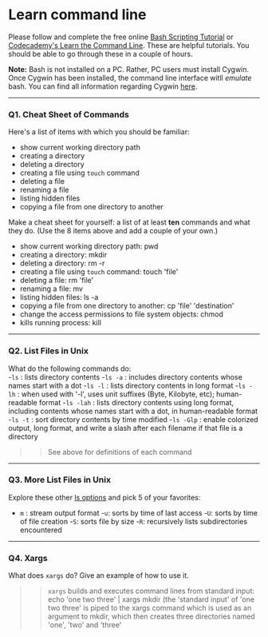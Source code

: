 # Learn command line

Please follow and complete the free online [Bash Scripting Tutorial](https://ryanstutorials.net/bash-scripting-tutorial/) or [Codecademy's Learn the Command Line](https://www.codecademy.com/learn/learn-the-command-line). These are helpful tutorials. You should be able to go through these in a couple of hours.

**Note:** Bash is not installed on a PC. Rather, PC users must install Cygwin. Once Cygwin has been installed, the command line interface witll _emulate_ bash. You can find all information regarding Cygwin [here](https://www.cygwin.com/).

---

### Q1.  Cheat Sheet of Commands  

Here's a list of items with which you should be familiar:  
* show current working directory path
* creating a directory
* deleting a directory
* creating a file using `touch` command
* deleting a file
* renaming a file
* listing hidden files
* copying a file from one directory to another

Make a cheat sheet for yourself: a list of at least **ten** commands and what they do.  (Use the 8 items above and add a couple of your own.)  

> > 
* show current working directory path: pwd
* creating a directory: mkdir
* deleting a directory: rm -r
* creating a file using `touch` command: touch 'file'
* deleting a file: rm 'file'
* renaming a file: mv
* listing hidden files: ls -a
* copying a file from one directory to another: cp 'file' 'destination'
* change the access permissions to file system objects: chmod
* kills running process: kill

---

### Q2.  List Files in Unix   

What do the following commands do:  
-`ls`  : lists directory contents
-`ls -a` : includes directory contents whose names start with a dot
-`ls -l`  : lists directory contents in long format
-`ls -lh`  : when used with '-l', uses unit suffixes (Byte, Kilobyte, etc); human-readable format
-`ls -lah`  : lists directory contents using long format, including contents whose names start with a dot, in human-readable format
-`ls -t`  : sort directory contents by time modified
-`ls -Glp`  : enable colorized output, long format, and write a slash after each filename if that file is a directory

> > See above for definitions of each command

---

### Q3.  More List Files in Unix  

Explore these other [ls options](http://www.techonthenet.com/unix/basic/ls.php) and pick 5 of your favorites:

- `m` : stream output format
-`u`: sorts by time of last access
-`U`: sorts by time of file creation
-`S`: sorts file by size
-`R`: recursively lists subdirectories encountered

---

### Q4.  Xargs   

What does `xargs` do? Give an example of how to use it.

> > `xargs` builds and executes command lines from standard input: echo 'one two three' | xargs mkdir (the 'standard input' of 'one two three' is piped to the xargs command which is used as an argument to mkdir, which then creates three directories named 'one', 'two' and 'three'


 

